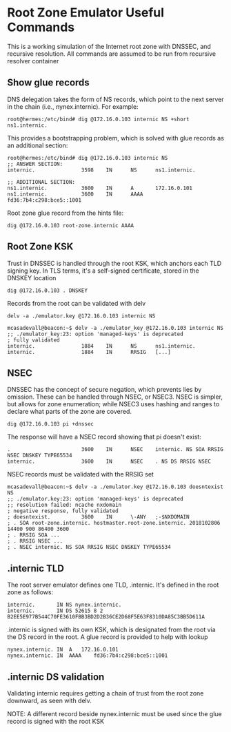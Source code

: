 # Root Zone Emulator Useful Commands
This is a working simulation of the Internet root zone with DNSSEC, and recursive resolution. All commands are assumed to be run from recursive resolver container

## Show glue records
DNS delegation takes the form of NS records, which point to the next server in the chain (i.e., nynex.internic). For example:

```
root@hermes:/etc/bind# dig @172.16.0.103 internic NS +short
ns1.internic.
```

This provides a bootstrapping problem, which is solved with glue records as an additional section:

```
root@hermes:/etc/bind# dig @172.16.0.103 internic NS
;; ANSWER SECTION:
internic.               3598    IN      NS      ns1.internic.

;; ADDITIONAL SECTION:
ns1.internic.           3600    IN      A       172.16.0.101
ns1.internic.           3600    IN      AAAA    fd36:7b4:c298:bce5::1001
```

Root zone glue record from the hints file: 

`dig @172.16.0.103 root-zone.internic AAAA`

## Root Zone KSK
Trust in DNSSEC is handled through the root KSK, which anchors each TLD signing key. In TLS terms, it's a self-signed certificate, stored in the DNSKEY location

`dig @172.16.0.103 . DNSKEY`

Records from the root can be validated with delv

`delv -a ./emulator.key @172.16.0.103 internic NS`

```
mcasadevall@beacon:~$ delv -a ./emulator_key @172.16.0.103 internic NS
;; ./emulator_key:23: option 'managed-keys' is deprecated
; fully validated
internic.               1884    IN      NS      ns1.internic.
internic.               1884    IN      RRSIG   [...]
```

## NSEC
DNSSEC has the concept of secure negation, which prevents lies by omission. These can be handled through NSEC, or NSEC3. NSEC is simpler, but allows for zone enumeration; while NSEC3 uses hashing and ranges to declare what parts of the zone are covered.

`dig @172.16.0.103 pi +dnssec`

The response will have a NSEC record showing that pi doesn't exist:

```
.                       3600    IN      NSEC    internic. NS SOA RRSIG NSEC DNSKEY TYPE65534
internic.               3600    IN      NSEC    . NS DS RRSIG NSEC
```

NSEC records must be validated with the RRSIG set

```
mcasadevall@beacon:~$ delv -a ./emulator.key @172.16.0.103 doesntexist NS
;; ./emulator.key:23: option 'managed-keys' is deprecated
;; resolution failed: ncache nxdomain
; negative response, fully validated
; doesntexist.          3600    IN      \-ANY   ;-$NXDOMAIN
; . SOA root-zone.internic. hostmaster.root-zone.internic. 2018102806 14400 900 86400 3600
; . RRSIG SOA ...
; . RRSIG NSEC ...
; . NSEC internic. NS SOA RRSIG NSEC DNSKEY TYPE65534
```

## .internic TLD
The root server emulator defines one TLD, .internic. It's defined in the root zone as follows:

```
internic.       IN NS nynex.internic.
internic.		IN DS 52615 8 2 B2EE5E977B544C70FE3610FBB3BD2D2B36CE2D68F5E63F8310DA85C3BB5D611A
```

.internic is signed with its own KSK, which is designated from the root via the DS record in the root. A glue record is provided to help with lookup

```
nynex.internic.	IN	A	172.16.0.101
nynex.internic.	IN	AAAA	fd36:7b4:c298:bce5::1001
```

## .internic DS validation

Validating internic requires getting a chain of trust from the root zone downward, as seen with delv.

NOTE: A different record beside nynex.internic must be used since the glue record is signed with the root KSK



